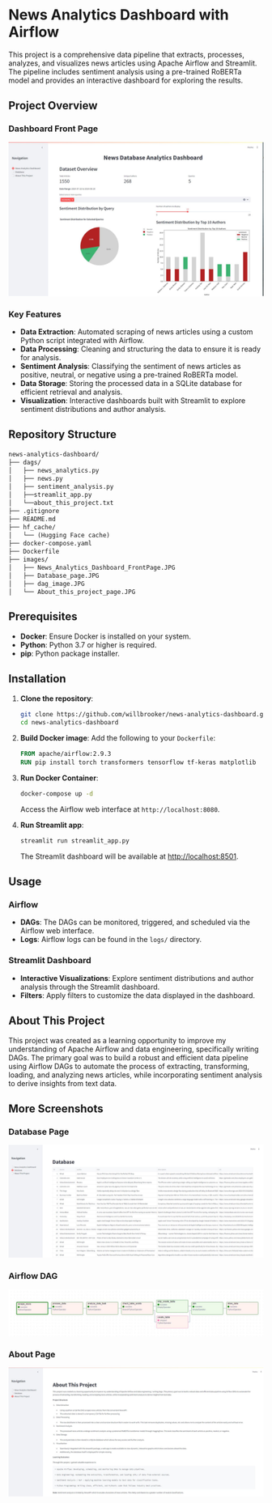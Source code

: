
# News Analytics Dashboard with Airflow

This project is a comprehensive data pipeline that extracts, processes, analyzes, and visualizes news articles using Apache Airflow and Streamlit. The pipeline includes sentiment analysis using a pre-trained RoBERTa model and provides an interactive dashboard for exploring the results.

## Project Overview

### Dashboard Front Page
![Dashboard FrontPage](images/News_Analytics_Dashboard_FrontPage.JPG)

### Key Features
- **Data Extraction**: Automated scraping of news articles using a custom Python script integrated with Airflow.
- **Data Processing**: Cleaning and structuring the data to ensure it is ready for analysis.
- **Sentiment Analysis**: Classifying the sentiment of news articles as positive, neutral, or negative using a pre-trained RoBERTa model.
- **Data Storage**: Storing the processed data in a SQLite database for efficient retrieval and analysis.
- **Visualization**: Interactive dashboards built with Streamlit to explore sentiment distributions and author analysis.

## Repository Structure

```
news-analytics-dashboard/
├── dags/
│   ├── news_analytics.py
│   ├── news.py
│   ├── sentiment_analysis.py
│   ├──streamlit_app.py
│   └──about_this_project.txt
├── .gitignore
├── README.md
├── hf_cache/
│   └── (Hugging Face cache)
├── docker-compose.yaml
├── Dockerfile
├── images/
│   ├── News_Analytics_Dashboard_FrontPage.JPG
│   ├── Database_page.JPG
│   ├── dag_image.JPG
│   └── About_this_project_page.JPG
```

## Prerequisites

- **Docker**: Ensure Docker is installed on your system.
- **Python**: Python 3.7 or higher is required.
- **pip**: Python package installer.

## Installation

1. **Clone the repository**:
   ```bash
   git clone https://github.com/willbrooker/news-analytics-dashboard.git
   cd news-analytics-dashboard
   ```

2. **Build Docker image**:
   Add the following to your `Dockerfile`:
   ```dockerfile
   FROM apache/airflow:2.9.3
   RUN pip install torch transformers tensorflow tf-keras matplotlib
   ```

3. **Run Docker Container**:
   ```bash
   docker-compose up -d
   ```
   Access the Airflow web interface at `http://localhost:8080`.

4. **Run Streamlit app**:
   ```bash
   streamlit run streamlit_app.py
   ```
   The Streamlit dashboard will be available at [http://localhost:8501](http://localhost:8501).

## Usage

### Airflow
- **DAGs**: The DAGs can be monitored, triggered, and scheduled via the Airflow web interface.
- **Logs**: Airflow logs can be found in the `logs/` directory.

### Streamlit Dashboard
- **Interactive Visualizations**: Explore sentiment distributions and author analysis through the Streamlit dashboard.
- **Filters**: Apply filters to customize the data displayed in the dashboard.

## About This Project

This project was created as a learning opportunity to improve my understanding of Apache Airflow and data engineering, specifically writing DAGs. The primary goal was to build a robust and efficient data pipeline using Airflow DAGs to automate the process of extracting, transforming, loading, and analyzing news articles, while incorporating sentiment analysis to derive insights from text data.

## More Screenshots

### Database Page
![Database Page](images/Database_page.JPG)

### Airflow DAG
![Airflow DAG](images/dag_image.JPG)

### About Page
![About Page](images/About_this_project_page.JPG)
